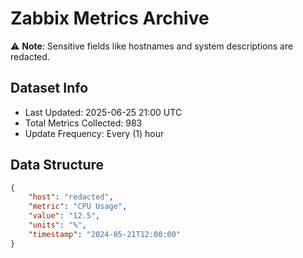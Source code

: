 # Zabbix Metrics Archive

⚠️ **Note**: Sensitive fields like hostnames and system descriptions are redacted.

## Dataset Info
- Last Updated: 2025-06-25 21:00 UTC
- Total Metrics Collected: 983
- Update Frequency: Every (1) hour

## Data Structure
```json
{
    "host": "redacted",
    "metric": "CPU Usage",
    "value": "12.5",
    "units": "%",
    "timestamp": "2024-05-21T12:00:00"
}
```
